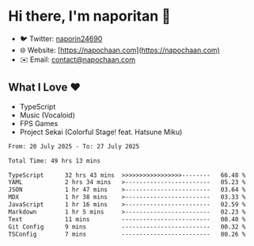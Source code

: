 # Hi there, I'm naporitan 👋

- 🐦 Twitter: [naporin24690](https://twitter.com/naporin24690)
- 🌐 Website: [https://napochaan.com](https://napochaan.com)
- ✉️ Email: [contact@napochaan.com](mailto:contact@napochaan.com)

## What I Love ❤️
- TypeScript
- Music (Vocaloid)
- FPS Games
- Project Sekai (Colorful Stage! feat. Hatsune Miku)

<!--START_SECTION:waka-->

```txt
From: 20 July 2025 - To: 27 July 2025

Total Time: 49 hrs 13 mins

TypeScript      32 hrs 43 mins  >>>>>>>>>>>>>>>>>--------   66.48 %
YAML            2 hrs 34 mins   >------------------------   05.23 %
JSON            1 hr 47 mins    >------------------------   03.64 %
MDX             1 hr 38 mins    >------------------------   03.33 %
JavaScript      1 hr 16 mins    >------------------------   02.59 %
Markdown        1 hr 5 mins     >------------------------   02.23 %
Text            11 mins         -------------------------   00.40 %
Git Config      9 mins          -------------------------   00.32 %
TSConfig        7 mins          -------------------------   00.26 %
```

<!--END_SECTION:waka-->

